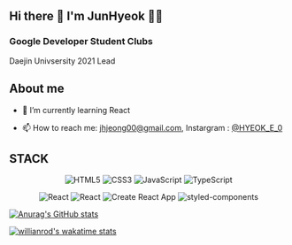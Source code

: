 ## Hi there 👋 I'm JunHyeok 👨‍💻 
### Google Developer Student Clubs 
Daejin Univsersity 2021 Lead
## About me

- 🌱 I’m currently learning React

- 📫 How to reach me: jhjeong00@gmail.com, Instargram : [@HYEOK_E_0](https://www.instagram.com/hyeok_e_0/) 

## STACK

<div align="center">

![HTML5](https://img.shields.io/badge/HTML5-E34F26.svg?style=flat-square&logo=HTML5&logoColor=white)
![CSS3](https://img.shields.io/badge/CSS3-1572B6.svg?style=flat-square&logo=CSS3&logoColor=white)
![JavaScript](https://img.shields.io/badge/JavaScript-F7DF1E.svg?style=flat-square&logo=JavaScript&logoColor=white)
![TypeScript](https://img.shields.io/badge/TypeScript-3178C6.svg?style=flat-square&logo=TypeScript&logoColor=white)

![React](https://img.shields.io/badge/React-61DAFB.svg?style=flat-square&logo=React&logoColor=white)
![React](https://img.shields.io/badge/ReactNative-61DAFB.svg?style=flat-square&logo=React&logoColor=white)
![Create React App](https://img.shields.io/badge/CreateReactApp-09D3AC.svg?style=flat-square&logo=CreateReactApp&logoColor=white)
![styled-components](https://img.shields.io/badge/styled-components-DB7093.svg?style=flat-square&logo=styled-components&logoColor=white)

<!-- ![Prettier](https://img.shields.io/badge/Prettier-F7B93E.svg?style=flat-square&logo=Prettier&logoColor=white)

![ESLint](https://img.shields.io/badge/ESLint-4B32C3.svg?style=flat-square&logo=ESLint&logoColor=white) -->

</div>



[![Anurag's GitHub stats](https://github-readme-stats.vercel.app/api?username=HyeokE&show_icons=true&theme=ayu-mirage&layout=compact)
](https://github.com/anuraghazra/github-readme-stats)


[![willianrod's wakatime stats](https://github-readme-stats.vercel.app/api/wakatime?username=HyeokE&theme=ayu-mirage&layout=compact)](https://github.com/anuraghazra/github-readme-stats)

<!--
## Solve.ac rank
[![Solved.ac
프로필](http://mazassumnida.wtf/api/pastel/generate_badge?boj=jhjeong00)](https://solved.ac/{jhjeong00})
-->




<!--
**HyeokE/HyeokE** is a ✨ _special_ ✨ repository because its `README.md` (this file) appears on your GitHub profile.

Here are some ideas to get you started:

- 🔭 I’m currently working on ...
- 🌱 I’m currently learning React
- 👯 I’m looking to collaborate on ...
- 🤔 I’m looking for help with ...
- 💬 Ask me about ...
- 📫 How to reach me: ...
- 😄 Pronouns: ...
- ⚡ Fun fact: ...
-->

